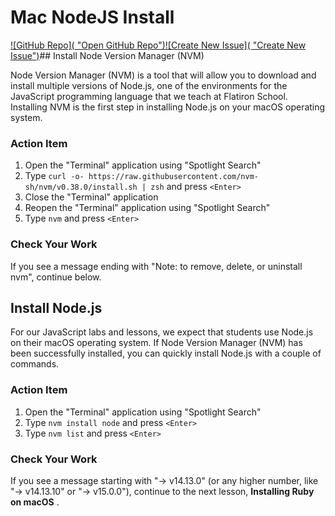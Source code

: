 # Mac NodeJS Install

[![GitHub Repo]( &#34;Open GitHub Repo&#34;)](https://github.com/learn-co-curriculum/phase-0-macos-env-nodejs)[![Create New Issue]( &#34;Create New Issue&#34;)](https://github.com/learn-co-curriculum/phase-0-macos-env-nodejs/issues/new/choose)## Install Node Version Manager (NVM)

Node Version Manager (NVM) is a tool that will allow you to download and install multiple versions of Node.js, one of the environments for the JavaScript programming language that we teach at Flatiron School. Installing NVM is the first step in installing Node.js on your macOS operating system.

### Action Item

1. Open the "Terminal" application using "Spotlight Search"
2. Type `curl -o- https://raw.githubusercontent.com/nvm-sh/nvm/v0.38.0/install.sh | zsh` and press `<Enter>`
3. Close the "Terminal" application
4. Reopen the "Terminal" application using "Spotlight Search"
5. Type `nvm` and press `<Enter>`

### Check Your Work


If you see a message ending with "Note: to remove, delete, or uninstall nvm", continue below.

## Install Node.js

For our JavaScript labs and lessons, we expect that students use Node.js on their macOS operating system. If Node Version Manager (NVM) has been successfully installed, you can quickly install Node.js with a couple of commands.

### Action Item

1. Open the "Terminal" application using "Spotlight Search"
2. Type `nvm install node` and press `<Enter>`
3. Type `nvm list` and press `<Enter>`

### Check Your Work


If you see a message starting with "-> v14.13.0" (or any higher number, like "-> v14.13.10" or "-> v15.0.0"), continue to the next lesson,  **Installing Ruby on macOS** .
